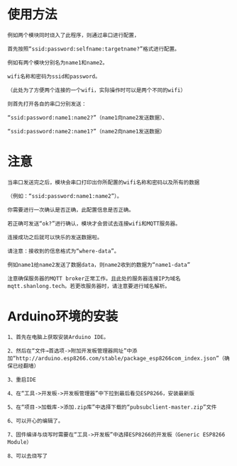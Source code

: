 # 使用方法

    例如两个模块同时烧入了此程序，则通过串口进行配置，

    首先按照“ssid:password:selfname:targetname?”格式进行配置。

    例如有两个模块分别名为name1和name2。

    wifi名称和密码为ssid和password。

    （此处为了方便两个连接的一个wifi，实际操作时可以是两个不同的wifi）

    则首先打开各自的串口分别发送：

    “ssid:password:name1:name2?”（name1向name2发送数据）、

    “ssid:password:name2:name1?”（name2向name1发送数据）

# 注意

    当串口发送完之后，模块会串口打印出你所配置的wifi名称和密码以及所有的数据
    
    （例如：“ssid:password:name1:name2”）。
    
    你需要进行一次确认是否正确，此配置信息是否正确。
    
    若正确可发送“ok?”进行确认，模块才会尝试去连接wifi和MQTT服务器。
    
    连接成功之后就可以快乐的发送数据啦。
    
    请注意：接收到的信息格式为“where-data”。
    
    例如name1给name2发送了数据data，则name2收到的数据为“name1-data”

    注意确保服务器的MQTT broker正常工作。且此处的服务器连接IP为域名mqtt.shanlong.tech。若更改服务器时，请注意要进行域名解析。

# Arduino环境的安装
    
    1、首先在电脑上获取安装Arduino IDE。
    
    2、然后在“文件→首选项->附加开发板管理器网址”中添加“http://arduino.esp8266.com/stable/package_esp8266com_index.json”（确保已经翻墙）
    
    3、重启IDE
    
    4、在“工具->开发板->开发板管理器”中下拉到最后看见ESP8266，安装最新版
    
    5、在“项目->加载库->添加.zip库”中选择下载的“pubsubclient-master.zip”文件
    
    6、可以开心的编辑了。
    
    7、固件编译与烧写时需要在“工具->开发板”中选择ESP8266的开发板（Generic ESP8266 Module）
    
    8、可以去烧写了
    
    
